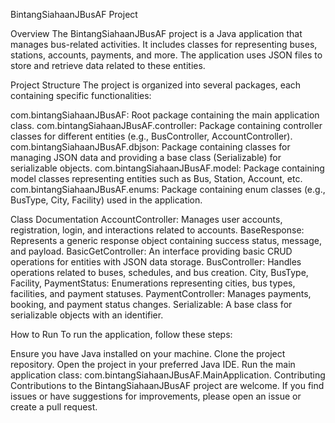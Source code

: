 BintangSiahaanJBusAF Project

Overview
The BintangSiahaanJBusAF project is a Java application that manages bus-related activities. It includes classes for representing buses, stations, accounts, payments, and more. The application uses JSON files to store and retrieve data related to these entities.

Project Structure
The project is organized into several packages, each containing specific functionalities:

com.bintangSiahaanJBusAF: Root package containing the main application class.
com.bintangSiahaanJBusAF.controller: Package containing controller classes for different entities (e.g., BusController, AccountController).
com.bintangSiahaanJBusAF.dbjson: Package containing classes for managing JSON data and providing a base class (Serializable) for serializable objects.
com.bintangSiahaanJBusAF.model: Package containing model classes representing entities such as Bus, Station, Account, etc.
com.bintangSiahaanJBusAF.enums: Package containing enum classes (e.g., BusType, City, Facility) used in the application.

Class Documentation
AccountController: Manages user accounts, registration, login, and interactions related to accounts.
BaseResponse: Represents a generic response object containing success status, message, and payload.
BasicGetController: An interface providing basic CRUD operations for entities with JSON data storage.
BusController: Handles operations related to buses, schedules, and bus creation.
City, BusType, Facility, PaymentStatus: Enumerations representing cities, bus types, facilities, and payment statuses.
PaymentController: Manages payments, booking, and payment status changes.
Serializable: A base class for serializable objects with an identifier.

How to Run
To run the application, follow these steps:

Ensure you have Java installed on your machine.
Clone the project repository.
Open the project in your preferred Java IDE.
Run the main application class: com.bintangSiahaanJBusAF.MainApplication.
Contributing
Contributions to the BintangSiahaanJBusAF project are welcome. If you find issues or have suggestions for improvements, please open an issue or create a pull request.
